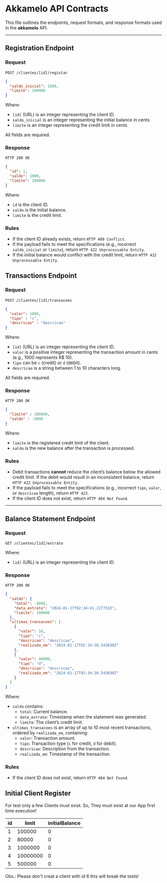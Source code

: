 # Akkamelo API Contracts

This file outlines the endpoints, request formats, and response formats used in the **akkamelo** API.

---

## Registration Endpoint

### **Request**
`POST /clientes/[id]/registar`
```json
{
  "saldo_inicial": 1000,
  "limite": 100000
}
```

Where:
- `[id]` (URL) is an integer representing the client ID.
- `saldo_inicial` is an integer representing the initial balance in cents
- `limite` is an integer representing the credit limit in cents

All fields are required.

### **Response**

`HTTP 200 OK`
```json
{
  "id": 1,
  "saldo": 1000,
  "limite": 100000
}
```

Where:
- `id` is the client ID.
- `saldo` is the initial balance.
- `limite` is the credit limit.

### **Rules**
- If the client ID already exists, return `HTTP 409 Conflict`.
- If the payload fails to meet the specifications (e.g., incorrect `saldo_inicial` or `limite`), return `HTTP 422 Unprocessable Entity`.
- If the initial balance would conflict with the credit limit, return `HTTP 422 Unprocessable Entity`. 

## Transactions Endpoint

### **Request**

`POST /clientes/[id]/transacoes`
```json
{
  "valor": 1000,
  "tipo" : "c",
  "descricao" : "descricao"
}
```

Where:
- `[id]` (URL) is an integer representing the client ID.
- `valor` is a positive integer representing the transaction amount in cents (e.g., 1000 represents R$ 10).
- `tipo` can be `c` (credit) or `d` (debit).
- `descricao` is a string between 1 to 10 characters long.

All fields are required.

### **Response**

`HTTP 200 OK`
```json
{
  "limite" : 100000,
  "saldo" : -9098
}
```

Where:
- `limite` is the registered credit limit of the client.
- `saldo` is the new balance after the transaction is processed.

### **Rules**
- Debit transactions **cannot** reduce the client’s balance below the allowed credit limit. If the debit would result in an inconsistent balance, return `HTTP 422 Unprocessable Entity`.
- If the payload fails to meet the specifications (e.g., incorrect `tipo`, `valor`, or `descricao` length), return `HTTP 422`.
- If the client ID does not exist, return `HTTP 404 Not Found`.

---

## Balance Statement Endpoint

### **Request**

`GET /clientes/[id]/extrato`

Where:
- `[id]` (URL) is an integer representing the client ID.

### **Response**

`HTTP 200 OK`
```json
{
  "saldo": {
    "total": -9098,
    "data_extrato": "2024-01-17T02:34:41.217753Z",
    "limite": 100000
  },
  "ultimas_transacoes": [
    {
      "valor": 10,
      "tipo": "c",
      "descricao": "descricao",
      "realizada_em": "2024-01-17T02:34:38.543030Z"
    },
    {
      "valor": 90000,
      "tipo": "d",
      "descricao": "descricao",
      "realizada_em": "2024-01-17T02:34:38.543030Z"
    }
  ]
}
```

Where:
- `saldo` contains:
  - `total`: Current balance.
  - `data_extrato`: Timestamp when the statement was generated.
  - `limite`: The client’s credit limit.
- `ultimas_transacoes` is an array of up to 10 most recent transactions, ordered by `realizada_em`, containing:
  - `valor`: Transaction amount.
  - `tipo`: Transaction type (`c` for credit, `d` for debit).
  - `descricao`: Description from the transaction.
  - `realizada_em`: Timestamp of the transaction.

### **Rules**
- If the client ID does not exist, return `HTTP 404 Not Found`.

## Initial Client Register
For test only a few Clients must exist. So, They must exist at our App first time execution!

| id | limit    | initialBalance
| - |----------| -
| 1 | 100000   | 0
| 2 | 80000    | 0
| 3 | 1000000  | 0
| 4 | 10000000 | 0
| 5 | 500000   | 0

Obs.: Please don't creat a client with id 6 this will break the tests!